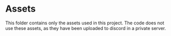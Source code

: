 # Assets

This folder contains only the assets used in this project. The code does not use these assets, as they have been uploaded to discord in a private server.